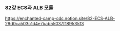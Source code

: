 ### 82강 ECS과 ALB 모듈
https://enchanted-camp-cdc.notion.site/82-ECS-ALB-29d0ca503c1d4e7bab55037f18953513
